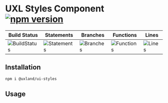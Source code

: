 # UXL Styles Component [![npm version](https://badge.fury.io/js/%40uxland%2Fui-styles.svg)](https://badge.fury.io/js/%40uxland%2Fui-styles)

| Build Status                                    | Statements                                    | Branches                                  | Functions                                   | Lines                               |
| ----------------------------------------------- | --------------------------------------------- | ----------------------------------------- | ------------------------------------------- | ----------------------------------- |
| ![BuildStatus](#buildstatus# 'Building Status') | ![Statements](#statements# 'Make me better!') | ![Branches](#branches# 'Make me better!') | ![Functions](#functions# 'Make me better!') | ![Lines](#lines# 'Make me better!') |

## Installation

`npm i @uxland/ui-styles`

## Usage
